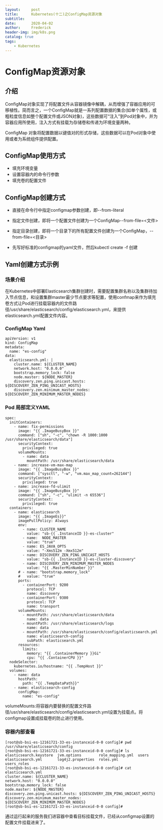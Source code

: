 ```yaml
---
layout:     post
title:      Kubernetes(十二)之ConfigMap资源对象
subtitle:   
date:       2020-04-02
author:     Frederick
header-img: img/k8s.png
catalog: true
tags:
    - Kubernetes
---
```

# ConfigMap资源对象

## 介绍
ConfigMap对象实现了将配置文件从容器镜像中解耦，从而增强了容器应用的可移植性。简而言之，一个ConfigMap就是一系列配置数据的集合(如单个属性，或粗粒度信息如整个配置文件或JSON对象)，这些数据可“注入”到Pod对象中，并为容器应用所使用，注入方式有挂载为存储卷和传递为环境变量两种。

ConfigMap 对象将配置数据以键值对的形式存储，这些数据可以在Pod对象中使用或者为系统组件提供配置。

## ConfigMap使用方式

- 填充环境变量
- 设置容器内的命令行参数
- 填充卷的配置文件

## ConfigMap创建方式

- 直接在命令行中指定configmap参数创建，即--from-literal

- 指定文件创建，即将一个配置文件创建为一个ConfigMap--from-file=<文件>

- 指定目录创建，即将一个目录下的所有配置文件创建为一个ConfigMap，--from-file=<目录>

- 先写好标准的configmap的yaml文件，然后kubectl create -f 创建

## Yaml创建方式示例

### 场景介绍

在Kubernetes中部署Elasticsearch集群创建时，需要配置集群名称以及集群待加入节点信息，和设置集群master最少节点要求等配置，使用confmap来作为填充卷方式让Pod进行挂载容器内的文件路径/usr/share/elasticsearch/config/elasticsearch.yml，来提供elasticsearch.yml配置文件内容。

### ConfigMap Yaml

    apiVersion: v1
    kind: ConfigMap
    metadata:
      name: "es-config"
    data:
      elasticsearch.yml: |
        cluster.name: ${CLUSTER_NAME}
        network.host: "0.0.0.0"
        bootstrap.memory_lock: false
        node.master: ${NODE_MASTER}
        discovery.zen.ping.unicast.hosts: ${DISCOVERY_ZEN_PING_UNICAST_HOSTS}
        discovery.zen.minimum_master_nodes: ${DISCOVERY_ZEN_MINIMUM_MASTER_NODES}

###  Pod 局部定义YAML


    spec:
      initContainers:
        - name: fix-permissions
          image: "{{ .ImageBusyBox }}"
          command: ["sh", "-c", "chown -R 1000:1000 /usr/share/elasticsearch/data"]
          securityContext:
            privileged: true
          volumeMounts:
            - name: data
              mountPath: /usr/share/elasticsearch/data
        - name: increase-vm-max-map
          image: "{{ .ImageBusyBox }}"
          command: ["sysctl", "-w", "vm.max_map_count=262144"]
          securityContext:
            privileged: true
        - name: increase-fd-ulimit
          image: "{{ .ImageBusyBox }}"
          command: ["sh", "-c", "ulimit -n 65536"]
          securityContext:
            privileged: true
      containers:
        - name: elasticsearch
          image: "{{ .ImageEs}}"
          imagePullPolicy: Always
          env:
            - name: CLUSTER_NAME
              value: "sb-{{ .InstanceID }}-es-cluster"
            - name:  NODE_MASTER
              value: "true"
            - name: ES_JAVA_OPTS
              value: "-Xms512m -Xmx512m"
            - name: DISCOVERY_ZEN_PING_UNICAST_HOSTS
              value: "sb-{{ .InstanceID }}-es-cluster-discovery"
            - name: DISCOVERY_ZEN_MINIMUM_MASTER_NODES
              value: "{{ .MasterMinNumber }}"
          # - name: "bootstrap.memory_lock"
          #   value: "true"
          ports:
            - containerPort: 9200
              protocol: TCP
              name: discovery
            - containerPort: 9300
              protocol: TCP
              name: transport
          volumeMounts:
            - mountPath: /usr/share/elasticsearch/data
              name: data
            - mountPath: /usr/share/elasticsearch/logs
              name: data
            - mountPath: /usr/share/elasticsearch/config/elasticsearch.yml
              name: elasticsearch-config
              subPath: elasticsearch.yml
          resources:
            limits:
              memory: "{{ .ContainerMemory }}Gi"
              cpu: "{{ .ContainerCPU }}"
      nodeSelector:
        kubernetes.io/hostname: "{{ .TempHost }}"
      volumes:
        - name: data
          hostPath:
            path: "{{ .TempDataPath}}"
        - name: elasticsearch-config
          configMap:
            name: "es-config"

volumeMounts:将容器内要替换的配置文件路径/usr/share/elasticsearch/config/elasticsearch.yml设置为挂载点。将configmap设置成挂载卷的防止进行使用。

### 容器内部查看

    [root@sb-bsi-es-12161721-33-es-instanceid-0-0 config]# pwd
    /usr/share/elasticsearch/config
    [root@sb-bsi-es-12161721-33-es-instanceid-0-0 config]# ls
    elasticsearch.keystore  jvm.options        role_mapping.yml  users
    elasticsearch.yml       log4j2.properties  roles.yml         users_roles
    [root@sb-bsi-es-12161721-33-es-instanceid-0-0 config]# cat elasticsearch.yml
    cluster.name: ${CLUSTER_NAME}
    network.host: "0.0.0.0"
    bootstrap.memory_lock: false
    node.master: ${NODE_MASTER}
    discovery.zen.ping.unicast.hosts: ${DISCOVERY_ZEN_PING_UNICAST_HOSTS}
    discovery.zen.minimum_master_nodes: ${DISCOVERY_ZEN_MINIMUM_MASTER_NODES}
    [root@sb-bsi-es-12161721-33-es-instanceid-0-0 config]#

通过运行起来的服务我们进容器中查看目标挂载文件，已经从configmap设置的配置文件挂载进来了。
